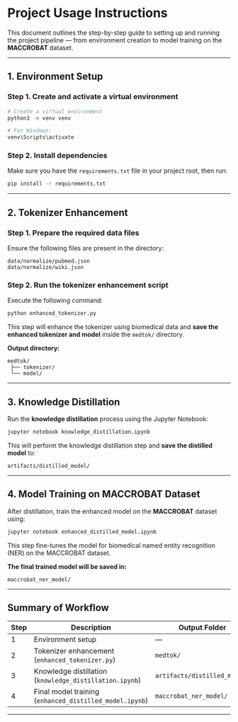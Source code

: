 #  Project Usage Instructions

This document outlines the step-by-step guide to setting up and running the project pipeline — from environment creation to model training on the **MACCROBAT** dataset.

---

##  1. Environment Setup

### Step 1. Create and activate a virtual environment
```bash
# Create a virtual environment
python3 -m venv venv

# For Windows:
venv\Scripts\activate
```

### Step 2. Install dependencies
Make sure you have the `requirements.txt` file in your project root, then run:
```bash
pip install -r requirements.txt
```

---

## 2. Tokenizer Enhancement

### Step 1. Prepare the required data files
Ensure the following files are present in the directory:
```
data/normalize/pubmed.json
data/normalize/wiki.json
```

### Step 2. Run the tokenizer enhancement script
Execute the following command:
```bash
python enhanced_tokenizer.py
```

This step will enhance the tokenizer using biomedical data and **save the enhanced tokenizer and model** inside the `medtok/` directory.

**Output directory:**
```
medtok/
 ├── tokenizer/
 └── model/
```

---

## 3. Knowledge Distillation

Run the **knowledge distillation** process using the Jupyter Notebook:

```bash
jupyter notebook knowledge_distillation.ipynb
```

This will perform the knowledge distillation step and **save the distilled model** to:

```
artifacts/distilled_model/
```

---

## 4. Model Training on MACCROBAT Dataset

After distillation, train the enhanced model on the **MACCROBAT** dataset using:

```bash
jupyter notebook enhanced_distilled_model.ipynb
```

This step fine-tunes the model for biomedical named entity recognition (NER) on the MACCROBAT dataset.

**The final trained model will be saved in:**
```
maccrobat_ner_model/
```

---

## Summary of Workflow

| Step | Description | Output Folder |
|------|--------------|----------------|
| 1 | Environment setup | — |
| 2 | Tokenizer enhancement (`enhanced_tokenizer.py`) | `medtok/` |
| 3 | Knowledge distillation (`knowledge_distillation.ipynb`) | `artifacts/distilled_model/` |
| 4 | Final model training (`enhanced_distilled_model.ipynb`) | `maccrobat_ner_model/` |

---


